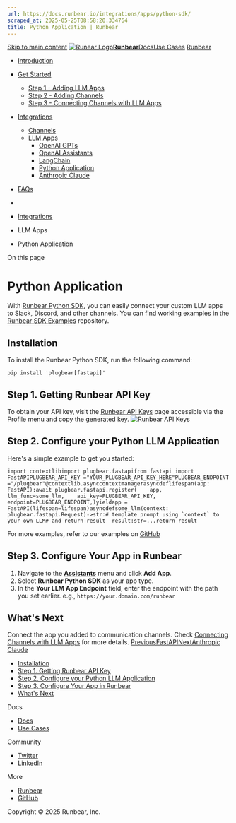 ```yaml
---
url: https://docs.runbear.io/integrations/apps/python-sdk/
scraped_at: 2025-05-25T08:58:20.334764
title: Python Application | Runbear
---
```


[Skip to main content](https://docs.runbear.io/integrations/apps/python-sdk/#__docusaurus_skipToContent_fallback)
[![Runear Logo](https://docs.runbear.io/img/logo.svg)**Runbear**](https://docs.runbear.io/)[Docs](https://docs.runbear.io/)[Use Cases](https://docs.runbear.io/use-cases)
[Runbear](https://runbear.io)
  * [Introduction](https://docs.runbear.io/)
  * [Get Started](https://docs.runbear.io/get-started)
    * [Step 1 - Adding LLM Apps](https://docs.runbear.io/get-started/app)
    * [Step 2 - Adding Channels](https://docs.runbear.io/get-started/channel)
    * [Step 3 - Connecting Channels with LLM Apps](https://docs.runbear.io/get-started/connection)
  * [Integrations](https://docs.runbear.io/integrations)
    * [Channels](https://docs.runbear.io/integrations/apps/python-sdk/)
    * [LLM Apps](https://docs.runbear.io/integrations/apps/python-sdk/)
      * [OpenAI GPTs](https://docs.runbear.io/integrations/apps/openai-gpts/)
      * [OpenAI Assistants](https://docs.runbear.io/integrations/apps/openai-assistants/)
      * [LangChain](https://docs.runbear.io/integrations/apps/langchain/)
      * [Python Application](https://docs.runbear.io/integrations/apps/python-sdk/)
      * [Anthropic Claude](https://docs.runbear.io/integrations/apps/anthropic-claude/)
  * [FAQs](https://docs.runbear.io/faq)


  * [](https://docs.runbear.io/)
  * [Integrations](https://docs.runbear.io/integrations)
  * LLM Apps
  * Python Application


On this page
# Python Application
With [Runbear Python SDK](https://pypi.org/project/plugbear), you can easily connect your custom LLM apps to Slack, Discord, and other channels. You can find working examples in the [Runbear SDK Examples](https://github.com/runbear-io/plugbear-python-sdk/tree/main/examples) repository.
## Installation[​](https://docs.runbear.io/integrations/apps/python-sdk/#installation "Direct link to Installation")
To install the Runbear Python SDK, run the following command:
```
pip install 'plugbear[fastapi]'
```

## Step 1. Getting Runbear API Key[​](https://docs.runbear.io/integrations/apps/python-sdk/#step-1-getting-runbear-api-key "Direct link to Step 1. Getting Runbear API Key")
To obtain your API key, visit the [Runbear API Keys](https://auth.runbear.io/org/api_keys) page accessible via the Profile menu and copy the generated key.
![Runbear API Keys](https://docs.runbear.io/assets/images/plugbear-api-key-2db4b5512aa2c320f673b5405fbad937.png)
## Step 2. Configure your Python LLM Application[​](https://docs.runbear.io/integrations/apps/python-sdk/#step-2-configure-your-python-llm-application "Direct link to Step 2. Configure your Python LLM Application")
Here's a simple example to get you started:
```
import contextlibimport plugbear.fastapifrom fastapi import FastAPIPLUGBEAR_API_KEY ="YOUR_PLUGBEAR_API_KEY_HERE"PLUGBEAR_ENDPOINT ="/plugbear"@contextlib.asynccontextmanagerasyncdeflifespan(app: FastAPI):await plugbear.fastapi.register(    app,    llm_func=some_llm,    api_key=PLUGBEAR_API_KEY,    endpoint=PLUGBEAR_ENDPOINT,)yieldapp = FastAPI(lifespan=lifespan)asyncdefsome_llm(context: plugbear.fastapi.Request)->str:# template prompt using `context` to your own LLM# and return result  result:str=...return result
```

For more examples, refer to our examples on [GitHub](https://github.com/runbear-io/plugbear-python-sdk/tree/main/examples/fastapi)
## Step 3. Configure Your App in Runbear[​](https://docs.runbear.io/integrations/apps/python-sdk/#step-3-configure-your-app-in-runbear "Direct link to Step 3. Configure Your App in Runbear")
  1. Navigate to the **[Assistants](https://runbear.io/assistants)** menu and click **Add App**.
  2. Select **Runbear Python SDK** as your app type.
  3. In the **Your LLM App Endpoint** field, enter the endpoint with the path you set earlier. e.g., `https://your.domain.com/runbear`


## What's Next[​](https://docs.runbear.io/integrations/apps/python-sdk/#whats-next "Direct link to What's Next")
Connect the app you added to communication channels. Check [Connecting Channels with LLM Apps](https://docs.runbear.io/get-started/connection) for more details.
[PreviousFastAPI](https://docs.runbear.io/integrations/apps/langchain/fastapi)[NextAnthropic Claude](https://docs.runbear.io/integrations/apps/anthropic-claude/)
  * [Installation](https://docs.runbear.io/integrations/apps/python-sdk/#installation)
  * [Step 1. Getting Runbear API Key](https://docs.runbear.io/integrations/apps/python-sdk/#step-1-getting-runbear-api-key)
  * [Step 2. Configure your Python LLM Application](https://docs.runbear.io/integrations/apps/python-sdk/#step-2-configure-your-python-llm-application)
  * [Step 3. Configure Your App in Runbear](https://docs.runbear.io/integrations/apps/python-sdk/#step-3-configure-your-app-in-runbear)
  * [What's Next](https://docs.runbear.io/integrations/apps/python-sdk/#whats-next)


Docs
  * [Docs](https://docs.runbear.io/)
  * [Use Cases](https://docs.runbear.io/use-cases)


Community
  * [Twitter](https://twitter.com/runbear_io)
  * [LinkedIn](https://www.linkedin.com/company/runbear)


More
  * [Runbear](https://runbear.io)
  * [GitHub](https://github.com/runbear-io/plugbear-python-sdk)


Copyright © 2025 Runbear, Inc.

